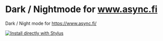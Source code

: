 # Dark / Nightmode for www.async.fi
Dark / Night mode for https://www.async.fi/

[![Install directly with Stylus](https://img.shields.io/badge/Install%20directly%20with-Stylus-238b8b.svg)](https://raw.githubusercontent.com/koutsie/www.async.fi/master/darksync.user.css)
